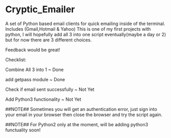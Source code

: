 # Cryptic_Emailer

A set of Python based email clients for quick emailing inside of the terminal. Includes (Gmail,Hotmail &amp; Yahoo)
This is one of my first projects with python, I will hopefully add all 3 into one script eventually(maybe a day or 2) but for now there are 3 different choices.

Feedback would be great!

Checklist:

Combine All 3 into 1 ~ Done

add getpass module ~ Done

Check if email sent successfully ~ Not Yet

Add Python3 functionality ~ Not Yet

##NOTE## Sometimes you will get an authentication error, just sign into your email in your browser then close the browser and try the script again.

##NOTE## For Python2 only at the moment, will be adding python3 functuality soon!

